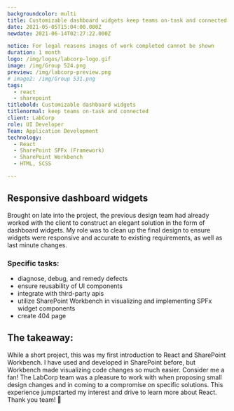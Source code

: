 ```yaml
---
backgroundcolor: multi
title: Customizable dashboard widgets keep teams on-task and connected
date: 2021-05-05T15:04:00.000Z
newdate: 2021-06-14T02:27:22.000Z

notice: For legal reasons images of work completed cannot be shown
duration: 1 month
logo: /img/logos/labcorp-logo.gif
image: /img/Group 524.png
preview: /img/labcorp-preview.png
# image2: /img/Group 531.png
tags:
  - react
  - sharepoint
titlebold: Customizable dashboard widgets 
titlenormal: keep teams on-task and connected
client: LabCorp
role: UI Developer
Team: Application Development
technology:
  - React
  - SharePoint SPFx (Framework)
  - SharePoint Workbench
  - HTML, SCSS

---
```


<section>

<div class="inner-wrap content mini">

<div class="first"></div>
<div class="div2">

## Responsive dashboard widgets
Brought on late into the project, the previous design team had already worked with the 
client to construct an elegant solution in the form of dashboard widgets. My role was 
to clean up the final design to ensure widgets were responsive and accurate to existing 
requirements, as well as last minute changes.

### Specific tasks:
- diagnose, debug, and remedy defects
- ensure reusability of UI components
- integrate with third-party apis
- utilize SharePoint Workbench in visualizing and implementing SPFx widget components
- create 404 page  

</div>

</section>

<section id="final" class="takeaway fullwidth">

<div class="inner-wrap">

## The takeaway:  
While a short project, this was my first introduction to React and SharePoint Workbench. 
I have used and developed in SharePoint before, but Workbench made visualizing code changes so much easier. Consider me a fan!
The LabCorp team was a pleasure to work with when proposing small design changes and in coming to a compromise on 
specific solutions. This experience jumpstarted my interest and drive to learn more about React. Thank you team!  👏

</div>

</section>